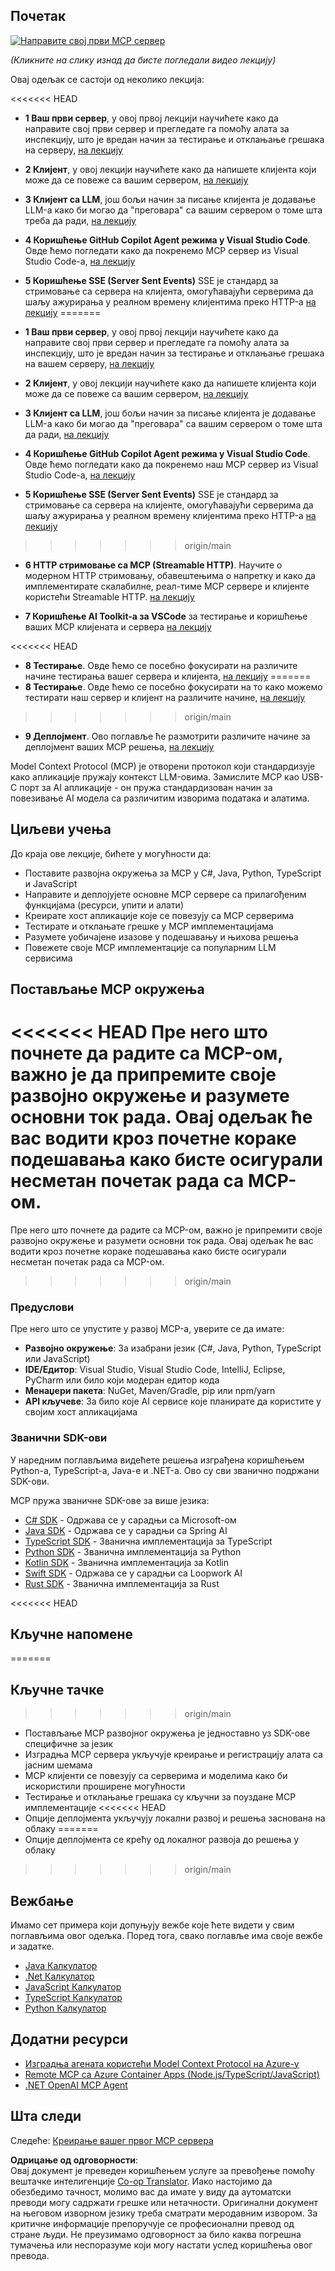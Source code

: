 <!--
CO_OP_TRANSLATOR_METADATA:
{
  "original_hash": "858362ce0118de3fec0f9114bf396101",
<<<<<<< HEAD
  "translation_date": "2025-08-18T21:43:02+00:00",
=======
  "translation_date": "2025-08-18T17:02:04+00:00",
>>>>>>> origin/main
  "source_file": "03-GettingStarted/README.md",
  "language_code": "sr"
}
-->
## Почетак  

[![Направите свој први MCP сервер](../../../translated_images/04.0ea920069efd979a0b2dad51e72c1df7ead9c57b3305796068a6cee1f0dd6674.sr.png)](https://youtu.be/sNDZO9N4m9Y)

_(Кликните на слику изнад да бисте погледали видео лекцију)_

Овај одељак се састоји од неколико лекција:

<<<<<<< HEAD
- **1 Ваш први сервер**, у овој првој лекцији научићете како да направите свој први сервер и прегледате га помоћу алата за инспекцију, што је вредан начин за тестирање и отклањање грешака на серверу, [на лекцију](01-first-server/README.md)

- **2 Клијент**, у овој лекцији научићете како да напишете клијента који може да се повеже са вашим сервером, [на лекцију](02-client/README.md)

- **3 Клијент са LLM**, још бољи начин за писање клијента је додавање LLM-а како би могао да "преговара" са вашим сервером о томе шта треба да ради, [на лекцију](03-llm-client/README.md)

- **4 Коришћење GitHub Copilot Agent режима у Visual Studio Code**. Овде ћемо погледати како да покренемо MCP сервер из Visual Studio Code-а, [на лекцију](04-vscode/README.md)

- **5 Коришћење SSE (Server Sent Events)** SSE је стандард за стримовање са сервера на клијента, омогућавајући серверима да шаљу ажурирања у реалном времену клијентима преко HTTP-а [на лекцију](05-sse-server/README.md)
=======
- **1 Ваш први сервер**, у овој првој лекцији научићете како да направите свој први сервер и прегледате га помоћу алата за инспекцију, што је вредан начин за тестирање и отклањање грешака на вашем серверу, [на лекцију](01-first-server/README.md)

- **2 Клијент**, у овој лекцији научићете како да напишете клијента који може да се повеже са вашим сервером, [на лекцију](02-client/README.md)

- **3 Клијент са LLM**, још бољи начин за писање клијента је додавање LLM-а како би могао да "преговара" са вашим сервером о томе шта да ради, [на лекцију](03-llm-client/README.md)

- **4 Коришћење GitHub Copilot Agent режима у Visual Studio Code**. Овде ћемо погледати како да покренемо наш MCP сервер из Visual Studio Code-а, [на лекцију](04-vscode/README.md)

- **5 Коришћење SSE (Server Sent Events)** SSE је стандард за стримовање са сервера на клијенте, омогућавајући серверима да шаљу ажурирања у реалном времену клијентима преко HTTP-а [на лекцију](05-sse-server/README.md)
>>>>>>> origin/main

- **6 HTTP стримовање са MCP (Streamable HTTP)**. Научите о модерном HTTP стримовању, обавештењима о напретку и како да имплементирате скалабилне, реал-тиме MCP сервере и клијенте користећи Streamable HTTP. [на лекцију](06-http-streaming/README.md)

- **7 Коришћење AI Toolkit-а за VSCode** за тестирање и коришћење ваших MCP клијената и сервера [на лекцију](07-aitk/README.md)

<<<<<<< HEAD
- **8 Тестирање**. Овде ћемо се посебно фокусирати на различите начине тестирања вашег сервера и клијента, [на лекцију](08-testing/README.md)
=======
- **8 Тестирање**. Овде ћемо се посебно фокусирати на то како можемо тестирати наш сервер и клијент на различите начине, [на лекцију](08-testing/README.md)
>>>>>>> origin/main

- **9 Деплојмент**. Ово поглавље ће размотрити различите начине за деплојмент ваших MCP решења, [на лекцију](09-deployment/README.md)

Model Context Protocol (MCP) је отворени протокол који стандардизује како апликације пружају контекст LLM-овима. Замислите MCP као USB-C порт за AI апликације - он пружа стандардизован начин за повезивање AI модела са различитим изворима података и алатима.

## Циљеви учења

До краја ове лекције, бићете у могућности да:

- Поставите развојна окружења за MCP у C#, Java, Python, TypeScript и JavaScript
- Направите и деплојујете основне MCP сервере са прилагођеним функцијама (ресурси, упити и алати)
- Креирате хост апликације које се повезују са MCP серверима
- Тестирате и отклањате грешке у MCP имплементацијама
- Разумете уобичајене изазове у подешавању и њихова решења
- Повежете своје MCP имплементације са популарним LLM сервисима

## Постављање MCP окружења

<<<<<<< HEAD
Пре него што почнете да радите са MCP-ом, важно је да припремите своје развојно окружење и разумете основни ток рада. Овај одељак ће вас водити кроз почетне кораке подешавања како бисте осигурали несметан почетак рада са MCP-ом.
=======
Пре него што почнете да радите са MCP-ом, важно је припремити своје развојно окружење и разумети основни ток рада. Овај одељак ће вас водити кроз почетне кораке подешавања како бисте осигурали несметан почетак рада са MCP-ом.
>>>>>>> origin/main

### Предуслови

Пре него што се упустите у развој MCP-а, уверите се да имате:

- **Развојно окружење**: За изабрани језик (C#, Java, Python, TypeScript или JavaScript)
- **IDE/Едитор**: Visual Studio, Visual Studio Code, IntelliJ, Eclipse, PyCharm или било који модеран едитор кода
- **Менаџери пакета**: NuGet, Maven/Gradle, pip или npm/yarn
- **API кључеве**: За било које AI сервисе које планирате да користите у својим хост апликацијама

### Званични SDK-ови

У наредним поглављима видећете решења изграђена коришћењем Python-а, TypeScript-а, Java-е и .NET-а. Ово су сви званично подржани SDK-ови.

MCP пружа званичне SDK-ове за више језика:
- [C# SDK](https://github.com/modelcontextprotocol/csharp-sdk) - Одржава се у сарадњи са Microsoft-ом
- [Java SDK](https://github.com/modelcontextprotocol/java-sdk) - Одржава се у сарадњи са Spring AI
- [TypeScript SDK](https://github.com/modelcontextprotocol/typescript-sdk) - Званична имплементација за TypeScript
- [Python SDK](https://github.com/modelcontextprotocol/python-sdk) - Званична имплементација за Python
- [Kotlin SDK](https://github.com/modelcontextprotocol/kotlin-sdk) - Званична имплементација за Kotlin
- [Swift SDK](https://github.com/modelcontextprotocol/swift-sdk) - Одржава се у сарадњи са Loopwork AI
- [Rust SDK](https://github.com/modelcontextprotocol/rust-sdk) - Званична имплементација за Rust

<<<<<<< HEAD
## Кључне напомене
=======
## Кључне тачке
>>>>>>> origin/main

- Постављање MCP развојног окружења је једноставно уз SDK-ове специфичне за језик
- Изградња MCP сервера укључује креирање и регистрацију алата са јасним шемама
- MCP клијенти се повезују са серверима и моделима како би искористили проширене могућности
- Тестирање и отклањање грешака су кључни за поуздане MCP имплементације
<<<<<<< HEAD
- Опције деплојмента укључују локални развој и решења заснована на облаку
=======
- Опције деплојмента се крећу од локалног развоја до решења у облаку
>>>>>>> origin/main

## Вежбање

Имамо сет примера који допуњују вежбе које ћете видети у свим поглављима овог одељка. Поред тога, свако поглавље има своје вежбе и задатке.

- [Java Калкулатор](./samples/java/calculator/README.md)
- [.Net Калкулатор](../../../03-GettingStarted/samples/csharp)
- [JavaScript Калкулатор](./samples/javascript/README.md)
- [TypeScript Калкулатор](./samples/typescript/README.md)
- [Python Калкулатор](../../../03-GettingStarted/samples/python)

## Додатни ресурси

- [Изградња агената користећи Model Context Protocol на Azure-у](https://learn.microsoft.com/azure/developer/ai/intro-agents-mcp)
- [Remote MCP са Azure Container Apps (Node.js/TypeScript/JavaScript)](https://learn.microsoft.com/samples/azure-samples/mcp-container-ts/mcp-container-ts/)
- [.NET OpenAI MCP Agent](https://learn.microsoft.com/samples/azure-samples/openai-mcp-agent-dotnet/openai-mcp-agent-dotnet/)

## Шта следи

Следеће: [Креирање вашег првог MCP сервера](01-first-server/README.md)

**Одрицање од одговорности**:  
Овај документ је преведен коришћењем услуге за превођење помоћу вештачке интелигенције [Co-op Translator](https://github.com/Azure/co-op-translator). Иако настојимо да обезбедимо тачност, молимо вас да имате у виду да аутоматски преводи могу садржати грешке или нетачности. Оригинални документ на његовом изворном језику треба сматрати меродавним извором. За критичне информације препоручује се професионални превод од стране људи. Не преузимамо одговорност за било каква погрешна тумачења или неспоразуме који могу настати услед коришћења овог превода.